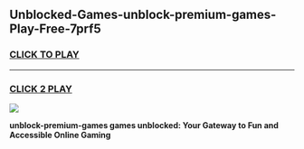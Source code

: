 
## Unblocked-Games-unblock-premium-games-Play-Free-7prf5
<h3>
<a href="https://premium76.site?title=unblock-premium-games&ref=12A">CLICK TO PLAY</a></h3>
<hr>

<h3>
<a href="https://premium76.site?title=unblock-premium-games&ref=12A">CLICK 2 PLAY</a>
  
</h3>

<a href="https://premium76.site?title=unblock-premium-games&ref=12A"><img src="https://clearcache.store/games.png"></a>


**unblock-premium-games games unblocked: Your Gateway to Fun and Accessible Online Gaming**

